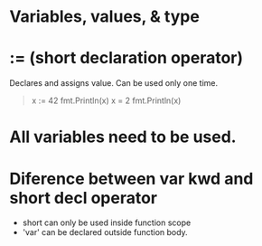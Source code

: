 # Variables, values, & type

# := (short declaration operator)
Declares and assigns value. Can be used only one time.
> x := 42
> fmt.Println(x)
> x = 2
> fmt.Println(x)

# All variables need to be used.

# Diference between var kwd and short decl operator
- short can only be used inside function scope
- 'var' can be declared outside function body.